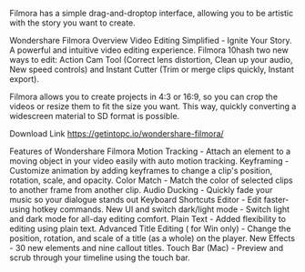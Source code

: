 Filmora has a simple drag-and-droptop interface, allowing you to be artistic with the story you want to create.

Wondershare Filmora Overview
Video Editing Simplified - Ignite Your Story. A powerful and intuitive video editing experience. Filmora 10hash two new ways to edit: Action Cam Tool (Correct lens distortion, Clean up your audio, New speed controls) and Instant Cutter (Trim or merge clips quickly, Instant export).

Filmora allows you to create projects in 4:3 or 16:9, so you can crop the videos or resize them to fit the size you want. This way, quickly converting a widescreen material to SD format is possible.

Download Link https://getintopc.io/wondershare-filmora/

Features of Wondershare Filmora
Motion Tracking - Attach an element to a moving object in your video easily with auto motion tracking.
Keyframing - Customize animation by adding keyframes to change a clip's position, rotation, scale, and opacity.
Color Match - Match the color of selected clips to another frame from another clip.
Audio Ducking - Quickly fade your music so your dialogue stands out
Keyboard Shortcuts Editor - Edit faster-using hotkey commands.
New UI and switch dark/light mode - Switch light and dark mode for all-day editing comfort.
Plain Text - Added flexibility to editing using plain text.
Advanced Title Editing ( for Win only) - Change the position, rotation, and scale of a title (as a whole) on the player.
New Effects - 30 new elements and nine callout titles.
Touch Bar (Mac) - Preview and scrub through your timeline using the touch bar.
